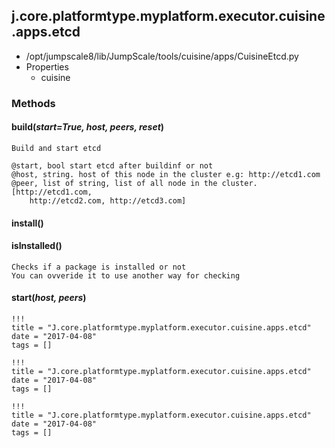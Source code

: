 <!-- toc -->
## j.core.platformtype.myplatform.executor.cuisine.apps.etcd

- /opt/jumpscale8/lib/JumpScale/tools/cuisine/apps/CuisineEtcd.py
- Properties
    - cuisine

### Methods

#### build(*start=True, host, peers, reset*) 

```
Build and start etcd

@start, bool start etcd after buildinf or not
@host, string. host of this node in the cluster e.g: http://etcd1.com
@peer, list of string, list of all node in the cluster. [http://etcd1.com,
    http://etcd2.com, http://etcd3.com]

```

#### install() 

#### isInstalled() 

```
Checks if a package is installed or not
You can ovveride it to use another way for checking

```

#### start(*host, peers*) 


```
!!!
title = "J.core.platformtype.myplatform.executor.cuisine.apps.etcd"
date = "2017-04-08"
tags = []
```

```
!!!
title = "J.core.platformtype.myplatform.executor.cuisine.apps.etcd"
date = "2017-04-08"
tags = []
```

```
!!!
title = "J.core.platformtype.myplatform.executor.cuisine.apps.etcd"
date = "2017-04-08"
tags = []
```
